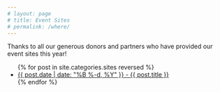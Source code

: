 ```yaml
---
# layout: page
# title: Event Sites
# permalink: /where/
---
```


Thanks to all our generous donors and partners who have provided our event sites this year!  

<ul>
    {% for post in site.categories.sites reversed %}
        <li><a href="{{ site.baseurl }}{{ post.url }}">{{ post.date | date: "%B %-d, %Y" }} - {{ post.title }}</a></li>
    {% endfor %}
</ul>
